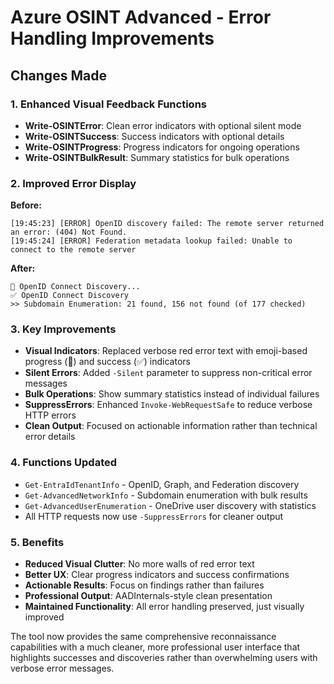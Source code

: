 # Azure OSINT Advanced - Error Handling Improvements

## Changes Made

### 1. Enhanced Visual Feedback Functions
- **Write-OSINTError**: Clean error indicators with optional silent mode
- **Write-OSINTSuccess**: Success indicators with optional details
- **Write-OSINTProgress**: Progress indicators for ongoing operations
- **Write-OSINTBulkResult**: Summary statistics for bulk operations

### 2. Improved Error Display
**Before:**
```
[19:45:23] [ERROR] OpenID discovery failed: The remote server returned an error: (404) Not Found.
[19:45:24] [ERROR] Federation metadata lookup failed: Unable to connect to the remote server
```

**After:**
```
🔄 OpenID Connect Discovery...
✅ OpenID Connect Discovery
>> Subdomain Enumeration: 21 found, 156 not found (of 177 checked)
```

### 3. Key Improvements
- **Visual Indicators**: Replaced verbose red error text with emoji-based progress (🔄) and success (✅) indicators
- **Silent Errors**: Added `-Silent` parameter to suppress non-critical error messages
- **Bulk Operations**: Show summary statistics instead of individual failures
- **SuppressErrors**: Enhanced `Invoke-WebRequestSafe` to reduce verbose HTTP errors
- **Clean Output**: Focused on actionable information rather than technical error details

### 4. Functions Updated
- `Get-EntraIdTenantInfo` - OpenID, Graph, and Federation discovery
- `Get-AdvancedNetworkInfo` - Subdomain enumeration with bulk results
- `Get-AdvancedUserEnumeration` - OneDrive user discovery with statistics
- All HTTP requests now use `-SuppressErrors` for cleaner output

### 5. Benefits
- **Reduced Visual Clutter**: No more walls of red error text
- **Better UX**: Clear progress indicators and success confirmations
- **Actionable Results**: Focus on findings rather than failures
- **Professional Output**: AADInternals-style clean presentation
- **Maintained Functionality**: All error handling preserved, just visually improved

The tool now provides the same comprehensive reconnaissance capabilities with a much cleaner, more professional user interface that highlights successes and discoveries rather than overwhelming users with verbose error messages.